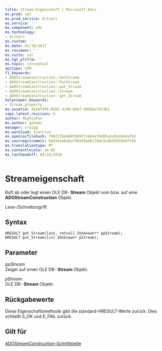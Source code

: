 ```yaml
---
title: Stream-Eigenschaft | Microsoft Docs
ms.prod: sql
ms.prod_service: drivers
ms.service: ''
ms.component: ado
ms.technology:
- drivers
ms.custom: ''
ms.date: 01/19/2017
ms.reviewer: ''
ms.suite: sql
ms.tgt_pltfrm: ''
ms.topic: conceptual
apitype: COM
f1_keywords:
- ADOStreamConstruction::GetStream
- ADOStreamConstruction::PutStream
- ADOStreamConstruction::put_Stream
- ADOStreamConstruction::Stream
- ADOStreamConstruction::get_Stream
helpviewer_keywords:
- Stream property
ms.assetid: 4a44f9f6-0265-4c00-8def-d85b6af923b1
caps.latest.revision: 6
author: MightyPen
ms.author: genemi
manager: craigg
ms.workload: Inactive
ms.openlocfilehash: f9021f6d489f609ffc6b4e70d05a5a91dd44a7bd
ms.sourcegitcommit: bb044a48a6af9b9d8edb178dc8c8bd5658b9ff68
ms.translationtype: MT
ms.contentlocale: de-DE
ms.lasthandoff: 04/18/2018
---
```

# <a name="stream-property"></a>Streameigenschaft
Ruft ab oder legt einen OLE DB- **Stream** Objekt vom bzw. auf eine **ADOStreamConstruction** Objekt.  
  
 Lese-/Schreibzugriff.  
  
## <a name="syntax"></a>Syntax  
  
```  
HRESULT get_Stream([out, retval] IUnknown** ppStream);  
HRESULT put_Stream([in] IUnknown* pStream);  
```  
  
## <a name="parameters"></a>Parameter  
 *ppStream*  
 Zeiger auf einen OLE DB- **Stream** Objekt.  
  
 *pStream*  
 OLE DB- **Stream** Objekt.  
  
## <a name="return-values"></a>Rückgabewerte  
 Diese Eigenschaftsmethode gibt die standard-HRESULT-Werte zurück. Dies schließt S_OK und E_FAIL zurück.  
  
## <a name="applies-to"></a>Gilt für  
 [ADOStreamConstruction-Schnittstelle](../../../ado/reference/ado-api/adostreamconstruction-interface.md)
